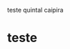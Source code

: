 <head>
  <link rel="manifest" href='https://cdn.awsli.com.br/1930/1930588/arquivos/manifest08.js' />
  </head>

teste quintal caipira
# teste
